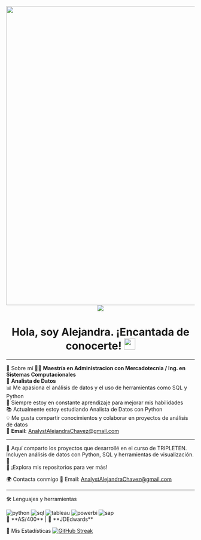 <div id="header" align="center">
  <img decoding="async" src="https://github.com/Aleflowers/Aleflowers/blob/main/Banner%20Linkedin%20Alejandra%20Ch%C3%A1vez.png?raw=true" width="800"/>
</div>

<div align="center">
  <a href="https://www.linkedin.com/in/alejandrachavez/">
    <img src="https://img.shields.io/badge/LinkedIn-0077B5?style=for-the-badge&logo=linkedin&logoColor=white"/>
  </a>
</div>

<div align="center">
  <h1>
    Hola, soy Alejandra. ¡Encantada de conocerte!
    <img decoding="async" src="https://media.giphy.com/media/hvRJCLFzcasrR4ia7z/giphy.gif" width="30px"/>
  </h1>
</div>

<hr> <!-- Línea divisoria horizontal -->

🌟 Sobre mí
👩‍💻 **Maestría en Administracion con Mercadotecnia / Ing. en Sistemas Computacionales**  
📌 **Analista de Datos**  
📊 Me apasiona el análisis de datos y el uso de herramientas como SQL y Python  
🚀 Siempre estoy en constante aprendizaje para mejorar mis habilidades  
📚 Actualmente estoy estudiando Analista de Datos con Python  
💡 Me gusta compartir conocimientos y colaborar en proyectos de análisis de datos  
📧 **Email:** AnalystAlejandraChavez@gmail.com

<hr> <!-- Línea divisoria horizontal -->

📌&nbsp;Aquí comparto los proyectos que desarrollé en el curso de TRIPLETEN. Incluyen análisis de datos con Python, SQL y herramientas de visualización. 🚀  
📂 ¡Explora mis repositorios para ver más!
 
🌍 Contacta conmigo
📧 Email: AnalystAlejandraChavez@gmail.com

<hr> <!-- Línea divisoria horizontal -->

🛠️ Lenguajes y herramientas
<div id="header" align="left">
    <img decoding="async" src="https://img.shields.io/badge/Python-3776AB?style=for-the-badge&logo=python&logoColor=white" alt="python"/>
    <img decoding="async" src="https://img.shields.io/badge/SQL-CC2927?style=for-the-badge&logo=database&logoColor=white" alt="sql"/>
    <img decoding="async" src="https://img.shields.io/badge/Tableau-E97627?style=for-the-badge&logo=tableau&logoColor=white" alt="tableau"/>
    <img decoding="async" src="https://img.shields.io/badge/Power_BI-FFBE00?style=for-the-badge&logo=Power-BI&logoColor=white" alt="powerbi"/>
    <img decoding="async" src="https://img.shields.io/badge/SAP-0FAAFF?style=for-the-badge&logo=sap&logoColor=white" alt="sap"/>
    <br>
    💾 **AS/400** | 🏢 **JDEdwards**
</div>

📌 Mis Estadísticas
[![GitHub Streak](http://github-readme-streak-stats.herokuapp.com?user=Aleflowers&theme=dark&background=000000)](https://git.io/streak-stats) 
